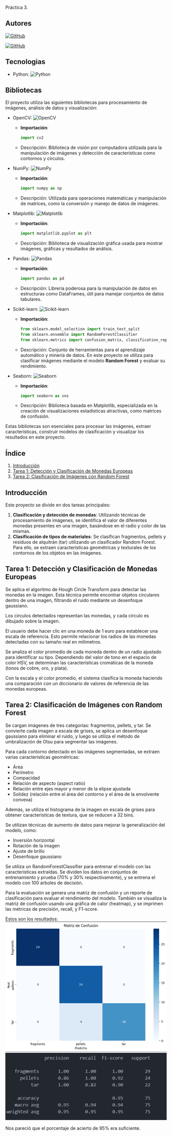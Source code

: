Práctica 3.

## Autores
[![GitHub](https://img.shields.io/badge/GitHub-Elena%20Morales%20Gil-brightgreen?style=flat-square&logo=github)](https://github.com/ElenaMoralesGil)

[![GitHub](https://img.shields.io/badge/GitHub-Giovanni%20León%20Corujo-yellow?style=flat-square&logo=github)](https://github.com/DevGiovanniLC)

## Tecnologias
  -  Python: ![Python](https://img.shields.io/badge/Python-3.x-blue?style=flat-square&logo=python)

## Bibliotecas

El proyecto utiliza las siguientes bibliotecas para procesamiento de imágenes, análisis de datos y visualización:

- OpenCV: ![OpenCV](https://img.shields.io/badge/OpenCV-Latest-brightgreen?style=flat-square&logo=opencv)
  - **Importación**: 
    ```python
    import cv2
    ```
  - Descripción: Biblioteca de visión por computadora utilizada para la manipulación de imágenes y detección de características como contornos y círculos.

- NumPy: ![NumPy](https://img.shields.io/badge/NumPy-Latest-blueviolet?style=flat-square&logo=numpy)
  - **Importación**: 
    ```python
    import numpy as np
    ```
  - Descripción: Utilizada para operaciones matemáticas y manipulación de matrices, como la conversión y manejo de datos de imágenes.

- Matplotlib: ![Matplotlib](https://img.shields.io/badge/Matplotlib-Latest-yellow?style=flat-square&logo=matplotlib)
  - **Importación**:
    ```python
    import matplotlib.pyplot as plt
    ```
  - Descripción: Biblioteca de visualización gráfica usada para mostrar imágenes, gráficas y resultados de análisis.

- Pandas: ![Pandas](https://img.shields.io/badge/Pandas-Latest-orange?style=flat-square&logo=pandas)
  - **Importación**:
    ```python
    import pandas as pd
    ```
  - Descripción: Librería poderosa para la manipulación de datos en estructuras como DataFrames, útil para manejar conjuntos de datos tabulares.

- Scikit-learn: ![Scikit-learn](https://img.shields.io/badge/Scikit--learn-Latest-blue?style=flat-square&logo=scikitlearn)
  - **Importación**:
    ```python
    from sklearn.model_selection import train_test_split
    from sklearn.ensemble import RandomForestClassifier
    from sklearn.metrics import confusion_matrix, classification_report
    ```
  - Descripción: Conjunto de herramientas para el aprendizaje automático y minería de datos. En este proyecto se utiliza para clasificar imágenes mediante el modelo **Random Forest** y evaluar su rendimiento.

- Seaborn: ![Seaborn](https://img.shields.io/badge/Seaborn-Latest-cyan?style=flat-square&logo=seaborn)
  - **Importación**:
    ```python
    import seaborn as sns
    ```
  - Descripción: Biblioteca basada en Matplotlib, especializada en la creación de visualizaciones estadísticas atractivas, como matrices de confusión.

Estas bibliotecas son esenciales para procesar las imágenes, extraer características, construir modelos de clasificación y visualizar los resultados en este proyecto.


## Índice
1. [Introducción](#introducción)
2. [Tarea 1: Detección y Clasificación de Monedas Europeas](#tarea-1-detección-y-clasificación-de-monedas-europeas)
3. [Tarea 2: Clasificación de Imágenes con Random Forest](#tarea-2-clasificación-de-imágenes-con-random-forest)

## Introducción
Este proyecto se divide en dos tareas principales:

1. **Clasificación y detección de monedas**: Utilizando técnicas de procesamiento de imágenes, se identifica el valor de diferentes monedas presentes en una imagen, basándose en el radio y color de las mismas.
2. **Clasificación de tipos de materiales**: Se clasifican fragmentos, pellets y residuos de alquitrán (tar) utilizando un clasificador Random Forest. Para ello, se extraen características geométricas y texturales de los contornos de los objetos en las imágenes.


## Tarea 1: Detección y Clasificación de Monedas Europeas

Se aplica el algoritmo de Hough Circle Transform para detectar las monedas en la imagen. Esta técnica permite encontrar objetos circulares dentro de una imagen, filtrando el ruido mediante un desenfoque gaussiano.

Los círculos detectados representan las monedas, y cada círculo es dibujado sobre la imagen.

El usuario debe hacer clic en una moneda de 1 euro para establecer una escala de referencia. Esto permite relacionar los radios de las monedas detectadas con su tamaño real en milímetros.

Se analiza el color promedio de cada moneda dentro de un radio ajustado para identificar su tipo. Dependiendo del valor de tono en el espacio de color HSV, se determinan las características cromáticas de la moneda (tonos de cobre, oro, y plata).

Con la escala y el color promedio, el sistema clasifica la moneda haciendo una comparación con un diccionario de valores de referencia de las monedas europeas.

## Tarea 2: Clasificación de Imágenes con Random Forest

Se cargan imágenes de tres categorías: fragmentos, pellets, y tar.
Se convierte cada imagen a escala de grises, se aplica un desenfoque gaussiano para eliminar el ruido, y luego se utiliza el método de umbralización de Otsu para segmentar las imágenes.

Para cada contorno detectado en las imágenes segmentadas, se extraen varias características geométricas:

- Área
- Perímetro
- Compacidad
- Relación de aspecto (aspect ratio)
- Relación entre ejes mayor y menor de la elipse ajustada
- Solidez (relación entre el área del contorno y el área de la envolvente convexa)

Además, se utiliza el histograma de la imagen en escala de grises para obtener características de textura, que se reducen a 32 bins.

Se utilizan técnicas de aumento de datos para mejorar la generalización del modelo, como:
- Inversión horizontal
- Rotación de la imagen
- Ajuste de brillo
- Desenfoque gaussiano

Se utiliza un RandomForestClassifier para entrenar el modelo con las características extraídas.
Se dividen los datos en conjuntos de entrenamiento y prueba (70% y 30% respectivamente), y se entrena el modelo con 100 árboles de decisión.

Para la evaluación se genera una matriz de confusión y un reporte de clasificación para evaluar el rendimiento del modelo. También se visualiza la matriz de confusión usando una gráfica de calor (heatmap), y se imprimen las métricas de precisión, recall, y F1-score.

Estos son los resultados:
![alt text](image.png)
![alt text](image-1.png)

Nos pareció que el porcentaje de acierto de 95% era suficiente. 
